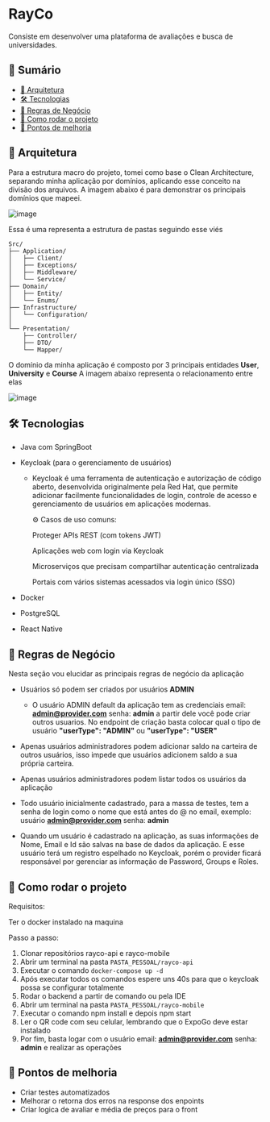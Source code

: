 
# RayCo

Consiste em desenvolver uma plataforma de avaliações e busca de universidades.

## 📑 Sumário

- [🧱 Arquitetura](#arquitetura)
- [🛠️ Tecnologias](#tecnologias)
- [📌 Regras de Negócio](#regras-de-negocio)
- [🚀 Como rodar o projeto](#como-rodar-o-projeto)
- [🔧 Pontos de melhoria](#pontos-de-melhoria)

<a id="arquitetura"></a>
## 🧱 Arquitetura
  Para a estrutura macro do projeto,  tomei como base o Clean Architecture, separando minha aplicação por 
  domínios, aplicando esse conceito na divisão dos arquivos. A imagem abaixo é para demonstrar os principais
  domínios que mapeei.

![image](https://github.com/user-attachments/assets/187380f1-372f-4db3-8783-3befa890d815)

Essa é uma representa a estrutura de pastas seguindo esse viés 
```text
Src/
├── Application/
│   ├── Client/
│   ├── Exceptions/
│   ├── Middleware/
│   └── Service/
├── Domain/
│   ├── Entity/
│   └── Enums/
├── Infrastructure/
│   └── Configuration/
│      
└── Presentation/
    ├── Controller/
    ├── DTO/
    └── Mapper/
```
  
O domínio da minha aplicação é composto por 3 principais entidades **User**, **University** e **Course**
A imagem abaixo representa o relacionamento entre elas

![image](https://github.com/user-attachments/assets/97ff11dd-2a41-43a3-9d50-50a5deb9d69b)

<a id="tecnologias"></a>
## 🛠️ Tecnologias
- Java com SpringBoot
- Keycloak (para o gerenciamento de usuários)

  - Keycloak é uma ferramenta de autenticação e autorização de código aberto, desenvolvida
    originalmente pela Red Hat, que permite adicionar facilmente funcionalidades de login,
    controle de acesso e gerenciamento de usuários em aplicações modernas.

    ⚙️ Casos de uso comuns:

    Proteger APIs REST (com tokens JWT)

    Aplicações web com login via Keycloak

    Microserviços que precisam compartilhar autenticação centralizada

    Portais com vários sistemas acessados via login único (SSO)
- Docker
- PostgreSQL
- React Native
<a id="regras-de-negocio"></a>
## 📌 Regras de Negócio
Nesta seção vou elucidar as principais regras de negócio da aplicação
- Usuários só podem ser criados por usuários **ADMIN**
  - O usuário ADMIN default da aplicação tem as credenciais email: **admin@provider.com** senha: **admin**
    a partir dele você pode criar outros usuarios. No endpoint de criação basta colocar qual o tipo de usuário
    **"userType": "ADMIN"** ou **"userType": "USER"**
    
- Apenas usuários administradores podem adicionar saldo na carteira de outros usuários,
  isso impede que usuários adicionem saldo a sua própria carteira.
  
- Apenas usuários administradores podem listar todos os usuários da aplicação

- Todo usuário inicialmente cadastrado, para a massa de testes, tem a senha de login
como o nome que está antes do @ no email, exemplo: usuário **admin@provider.com** senha: **admin**

- Quando um usuário é cadastrado na aplicação, as suas informações de Nome, Email e Id são salvas na base de dados da aplicação.
  E esse usuário terá um registro espelhado no Keycloak, porém o provider ficará responsável por gerenciar as informação de
  Password, Groups e Roles. 
  
<a id="como-rodar-o-projeto"></a>
## 🚀 Como rodar o projeto
Requisitos:
  
  Ter o docker instalado na maquina

Passo a passo:

1. Clonar repositórios rayco-api e rayco-mobile
2. Abrir um terminal na pasta `PASTA_PESSOAL/rayco-api`
3. Executar o comando `docker-compose up -d`
4. Após executar todos os comandos espere uns 40s para que o keycloak possa se configurar totalmente
5. Rodar o backend a partir de comando ou pela IDE
6. Abrir um terminal na pasta `PASTA_PESSOAL/rayco-mobile`
7. Executar o comando npm install e depois npm start
8. Ler o QR code com seu celular, lembrando que o ExpoGo deve estar instalado
9. Por fim, basta logar com o usuário email: **admin@provider.com** senha: **admin** e realizar as operações

<a id="pontos-de-melhoria"></a>
## 🔧 Pontos de melhoria
- Criar testes automatizados
- Melhorar o retorna dos erros na response dos enpoints
- Criar logica de avaliar e média de preços para o front

 
 
